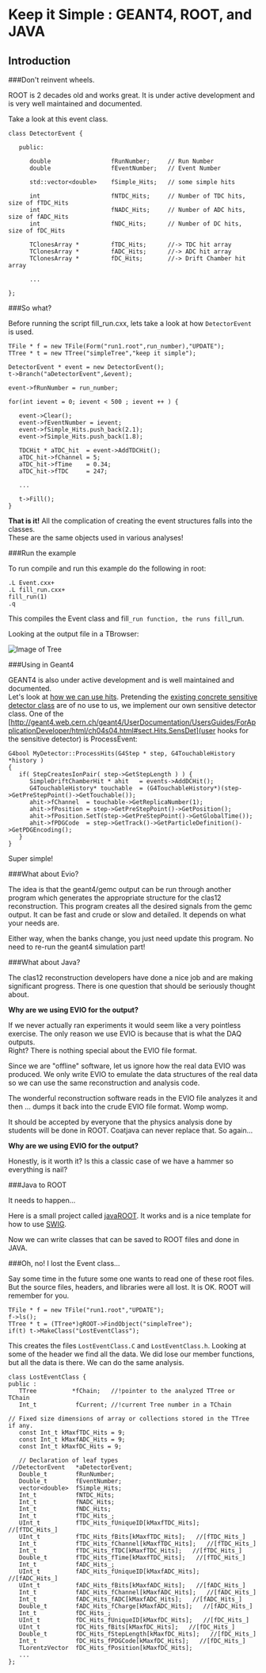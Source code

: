Keep it Simple : GEANT4, ROOT, and JAVA
=======================================

Introduction
------------

###Don't reinvent wheels.

ROOT is 2 decades old and works great. It is under active development and is 
very well maintained and documented.

Take a look at this event class.

    class DetectorEvent {
    
       public:
    
          double                 fRunNumber;     // Run Number
          double                 fEventNumber;   // Event Number
    
          std::vector<double>    fSimple_Hits;   // some simple hits
    
          int                    fNTDC_Hits;     // Number of TDC hits, size of fTDC_Hits
          int                    fNADC_Hits;     // Number of ADC hits, size of fADC_Hits
          int                    fNDC_Hits;      // Number of DC hits, size of fDC_Hits
    
          TClonesArray *         fTDC_Hits;      //-> TDC hit array 
          TClonesArray *         fADC_Hits;      //-> ADC hit array 
          TClonesArray *         fDC_Hits;       //-> Drift Chamber hit array 

          ...

    };

###So what?

Before running the script fill_run.cxx, lets take a look at how 
<code>DetectorEvent</code> is used.

    TFile * f = new TFile(Form("run1.root",run_number),"UPDATE");
    TTree * t = new TTree("simpleTree","keep it simple");

    DetectorEvent * event = new DetectorEvent();
    t->Branch("aDetectorEvent",&event);

    event->fRunNumber = run_number;
 
    for(int ievent = 0; ievent < 500 ; ievent ++ ) {
 
       event->Clear();
       event->fEventNumber = ievent;
       event->fSimple_Hits.push_back(2.1);
       event->fSimple_Hits.push_back(1.8);
 
       TDCHit * aTDC_hit  = event->AddTDCHit();
       aTDC_hit->fChannel = 5;
       aTDC_hit->fTime    = 0.34;
       aTDC_hit->fTDC     = 247;

       ...

       t->Fill();
    }

**That is it!**
All the complication of creating the event structures falls into the classes.  
These are the same objects used in various analyses! 

###Run the example

To run compile and run this example do the following in root:

    .L Event.cxx+
    .L fill_run.cxx+
    fill_run(1)
    .q

This compiles the Event class and fill`_run function, the runs fill`_run.

Looking at the output file in a TBrowser:

![Image of Tree](https://octodex.github.com/images/yaktocat.png)


###Using in Geant4


GEANT4 is also under active development and is well maintained and documented.  
Let's look at [how we can use 
hits](http://geant4.web.cern.ch/geant4/UserDocumentation/UsersGuides/ForApplicationDeveloper/html/ch04s04.html).
Pretending the [existing concrete sensitive detector 
class](http://geant4.web.cern.ch/geant4/UserDocumentation/UsersGuides/ForApplicationDeveloper/html/ch04s04.html#sect.Hits.G4VPrim) 
are of no use to us, we implement our own sensitive detector class. One of the 
[http://geant4.web.cern.ch/geant4/UserDocumentation/UsersGuides/ForApplicationDeveloper/html/ch04s04.html#sect.Hits.SensDet](user 
hooks for the sensitive detector) is ProcessEvent:

    G4bool MyDetector::ProcessHits(G4Step * step, G4TouchableHistory *history )
    {
       if( StepCreatesIonPair( step->GetStepLength ) ) {
          SimpleDriftChamberHit * ahit   = events->AddDCHit();
          G4TouchableHistory* touchable  = (G4TouchableHistory*)(step->GetPreStepPoint()->GetTouchable());
          ahit->fChannel  = touchable->GetReplicaNumber(1);
          ahit->fPosition = step->GetPreStepPoint()->GetPosition();
          ahit->fPosition.SetT(step->GetPreStepPoint()->GetGlobalTime());
          ahit->fPDGCode  = step->GetTrack()->GetParticleDefinition()->GetPDGEncoding();
       }
    }

Super simple!

###What about Evio?

The idea is that the geant4/gemc output can be run through another program 
which generates the appropriate structure for the clas12 reconstruction. This 
program creates all the desired signals from the gemc output. It can be fast 
and crude or slow and detailed. It depends on what your needs are.

Either way, when the banks change, you just need update this program. No need 
to re-run the geant4 simulation part!


###What about Java?

The clas12 reconstruction developers have done a nice job and are making 
significant progress. There is one question that should be seriously thought 
about. 

**Why are we using EVIO for the output?**

If we never actually ran experiments it would seem like a very pointless 
exercise. The only reason we use EVIO is because that is what the DAQ outputs.  
Right? There is nothing special about the EVIO file format. 

Since we are "offline" software, let us ignore how the real data EVIO was 
produced. We only write EVIO to emulate the data structures of the real data so 
we can use the same reconstruction and analysis code.

The wonderful reconstruction software reads in the EVIO file analyzes it and 
then ...  dumps it back into the crude EVIO file format. Womp womp.

It should be accepted by everyone that the physics analysis done by students 
will be done in ROOT.  Coatjava can never replace that. So again... 

**Why are we using EVIO for the output?**

Honestly, is it worth it? Is this a classic case of we have a hammer so 
everything is nail?

###Java to ROOT

It needs to happen...

Here is a small project called 
[javaROOT](https://confluence.slac.stanford.edu/display/ilc/javaROOT).  It 
works and is a nice template for how to use 
[SWIG](http://www.swig.org/Doc1.3/Java.html).

Now we can write classes that can be saved to ROOT files and done in JAVA. 



###Oh, no! I lost the Event class...

Say some time in the future some one wants to read one of these root files. But 
the source files, headers, and libraries were all lost. It is OK. ROOT will 
remember for you.

    TFile * f = new TFile("run1.root","UPDATE");
    f->ls();
    TTree * t = (TTree*)gROOT->FindObject("simpleTree");
    if(t) t->MakeClass("LostEventClass");

This creates the files <code>LostEventClass.C</code> and 
<code>LostEventClass.h</code>. Looking at some of the header we find all the 
data. We did lose our member functions, but all the data is there.  We can do 
the same analysis.

    class LostEventClass {
    public :
       TTree          *fChain;   //!pointer to the analyzed TTree or TChain
       Int_t           fCurrent; //!current Tree number in a TChain
    
    // Fixed size dimensions of array or collections stored in the TTree if any.
       const Int_t kMaxfTDC_Hits = 9;
       const Int_t kMaxfADC_Hits = 9;
       const Int_t kMaxfDC_Hits = 9;
    
       // Declaration of leaf types
     //DetectorEvent   *aDetectorEvent;
       Double_t        fRunNumber;
       Double_t        fEventNumber;
       vector<double>  fSimple_Hits;
       Int_t           fNTDC_Hits;
       Int_t           fNADC_Hits;
       Int_t           fNDC_Hits;
       Int_t           fTDC_Hits_;
       UInt_t          fTDC_Hits_fUniqueID[kMaxfTDC_Hits];   //[fTDC_Hits_]
       UInt_t          fTDC_Hits_fBits[kMaxfTDC_Hits];   //[fTDC_Hits_]
       Int_t           fTDC_Hits_fChannel[kMaxfTDC_Hits];   //[fTDC_Hits_]
       Int_t           fTDC_Hits_fTDC[kMaxfTDC_Hits];   //[fTDC_Hits_]
       Double_t        fTDC_Hits_fTime[kMaxfTDC_Hits];   //[fTDC_Hits_]
       Int_t           fADC_Hits_;
       UInt_t          fADC_Hits_fUniqueID[kMaxfADC_Hits];   //[fADC_Hits_]
       UInt_t          fADC_Hits_fBits[kMaxfADC_Hits];   //[fADC_Hits_]
       Int_t           fADC_Hits_fChannel[kMaxfADC_Hits];   //[fADC_Hits_]
       Int_t           fADC_Hits_fADC[kMaxfADC_Hits];   //[fADC_Hits_]
       Double_t        fADC_Hits_fCharge[kMaxfADC_Hits];   //[fADC_Hits_]
       Int_t           fDC_Hits_;
       UInt_t          fDC_Hits_fUniqueID[kMaxfDC_Hits];   //[fDC_Hits_]
       UInt_t          fDC_Hits_fBits[kMaxfDC_Hits];   //[fDC_Hits_]
       Double_t        fDC_Hits_fStepLength[kMaxfDC_Hits];   //[fDC_Hits_]
       Int_t           fDC_Hits_fPDGCode[kMaxfDC_Hits];   //[fDC_Hits_]
       TLorentzVector  fDC_Hits_fPosition[kMaxfDC_Hits];
       ...
    };

